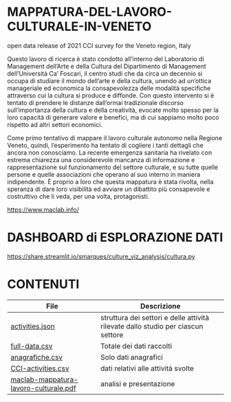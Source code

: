 # MAPPATURA-DEL-LAVORO-CULTURALE-IN-VENETO
open data release of 2021 CCI survey for the Veneto region, Italy

Questo lavoro di ricerca è stato condotto all’interno del Laboratorio di Management dell’Arte e della Cultura del Dipartimento di Management dell’Università Ca’ Foscari, il centro studi che da circa un decennio si occupa di studiare il mondo dell’arte e della cultura, unendo ad un’ottica manageriale ed economica la consapevolezza delle modalità specifiche attraverso cui la cultura si produce e diffonde. Con questo intervento si è tentato di prendere le distanze dall’ormai tradizionale discorso sull’importanza della cultura e della creatività, evocate molto spesso per la loro capacità di generare valore e benefici, ma di cui sappiamo molto poco rispetto ad altri settori economici. 

Come primo tentativo di mappare il lavoro culturale autonomo nella Regione Veneto, quindi, l’esperimento ha tentato di cogliere i tanti dettagli che ancora non conosciamo. La recente emergenza sanitaria ha rivelato con estrema chiarezza una considerevole mancanza di informazione e rappresentazione sul funzionamento del settore culturale, e su tutte quelle persone e quelle associazioni che operano al suo interno in maniera indipendente. È proprio a loro che questa mappatura è stata rivolta, nella speranza di dare loro visibilità ed avviare un dibattito più consapevole e costruttivo che li veda, per una volta, protagonisti.

https://www.maclab.info/

# DASHBOARD di ESPLORAZIONE DATI
https://share.streamlit.io/smarques/culture_viz_analysis/cultura.py

# CONTENUTI
File | Descrizione
----- | ------------
[activities.json](./activities.json) | struttura dei settori e delle attività rilevate dallo studio per ciascun settore
[full-data.csv](./full-data.csv) | Totale dei dati raccolti
[anagrafiche.csv](./anagrafiche.csv) | Solo dati anagrafici
[CCI-activities.csv](./CCI-activities.csv) | dati relativi alle attività svolte
[maclab-mappatura-lavoro-culturale.pdf](./maclab-mappatura-lavoro-culturale.pdf) | analisi e presentazione



